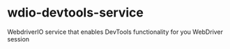 # wdio-devtools-service
WebdriverIO service that enables DevTools functionality for you WebDriver session
